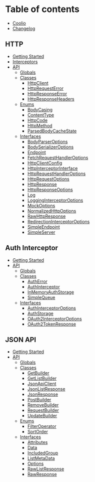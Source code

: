 # Table of contents

* [Coolio](README.md)
* [Changelog](../CHANGELOG.md)

## HTTP

* [Getting Started](http/getting-started.md)
* [Interceptors](http/interceptors.md)
* [API](http/api/README.md)
  * [Globals](http/api/globals.md)
  * [Classes]()
    * [HttpClient](http/api/classes/httpclient.md)
    * [HttpRequestError](http/api/classes/httprequesterror.md)
    * [HttpResponseError](http/api/classes/httpresponseerror.md)
    * [HttpResponseHeaders](http/api/classes/httpresponseheaders.md)
  * [Enums]()
    * [BodyCasing](http/api/enums/bodycasing.md)
    * [ContentType](http/api/enums/contenttype.md)
    * [HttpCode](http/api/enums/httpcode.md)
    * [HttpMethod](http/api/enums/httpmethod.md)
    * [ParsedBodyCacheState](http/api/enums/parsedbodycachestate.md)
  * [Interfaces]()
    * [BodyParserOptions](http/api/interfaces/bodyparseroptions.md)
    * [BodySerializerOptions](http/api/interfaces/bodyserializeroptions.md)
    * [Endpoint](http/api/interfaces/endpoint.md)
    * [FetchRequestHandlerOptions](http/api/interfaces/fetchrequesthandleroptions.md)
    * [HttpClientConfig](http/api/interfaces/httpclientconfig.md)
    * [HttpInterceptorInterface](http/api/interfaces/httpinterceptorinterface.md)
    * [HttpRequestHandlerOptions](http/api/interfaces/httprequesthandleroptions.md)
    * [HttpRequestOptions](http/api/interfaces/httprequestoptions.md)
    * [HttpResponse](http/api/interfaces/httpresponse.md)
    * [HttpResponseOptions](http/api/interfaces/httpresponseoptions.md)
    * [Log](http/api/interfaces/log.md)
    * [LoggingInterceptorOptions](http/api/interfaces/logginginterceptoroptions.md)
    * [MockOptions](http/api/interfaces/mockoptions.md)
    * [NormalizedHttpOptions](http/api/interfaces/normalizedhttpoptions.md)
    * [RawHttpResponse](http/api/interfaces/rawhttpresponse.md)
    * [RedirectionInterceptorOptions](http/api/interfaces/redirectioninterceptoroptions.md)
    * [SimpleEndpoint](http/api/interfaces/simpleendpoint.md)
    * [SimpleServer](http/api/interfaces/simpleserver.md)

## Auth Interceptor

* [Getting Started](auth-interceptor/getting-started.md)
* [API](auth-interceptor/api/README.md)
  * [Globals](auth-interceptor/api/globals.md)
  * [Classes]()
    * [AuthError](auth-interceptor/api/classes/autherror.md)
    * [AuthInterceptor](auth-interceptor/api/classes/authinterceptor.md)
    * [InMemoryAuthStorage](auth-interceptor/api/classes/inmemoryauthstorage.md)
    * [SimpleQueue](auth-interceptor/api/classes/simplequeue.md)
  * [Interfaces]()
    * [AuthInterceptorOptions](auth-interceptor/api/interfaces/authinterceptoroptions.md)
    * [AuthStorage](auth-interceptor/api/interfaces/authstorage.md)
    * [OAuth2InterceptorOptions](auth-interceptor/api/interfaces/oauth2interceptoroptions.md)
    * [OAuth2TokenResponse](auth-interceptor/api/interfaces/oauth2tokenresponse.md)

## JSON API

* [Getting Started](json-api/getting-started.md)
* [API](json-api/api/README.md)
  * [Globals](json-api/api/globals.md)
  * [Classes]()
    * [GetBuilder](json-api/api/classes/getbuilder.md)
    * [GetListBuilder](json-api/api/classes/getlistbuilder.md)
    * [JsonApiClient](json-api/api/classes/jsonapiclient.md)
    * [JsonListResponse](json-api/api/classes/jsonlistresponse.md)
    * [JsonResponse](json-api/api/classes/jsonresponse.md)
    * [PostBuilder](json-api/api/classes/postbuilder.md)
    * [RemoveBuilder](json-api/api/classes/removebuilder.md)
    * [RequestBuilder](json-api/api/classes/requestbuilder.md)
    * [UpdateBuilder](json-api/api/classes/updatebuilder.md)
  * [Enums]()
    * [FilterOperator](json-api/api/enums/filteroperator.md)
    * [SortOrder](json-api/api/enums/sortorder.md)
  * [Interfaces]()
    * [Attributes](json-api/api/interfaces/attributes.md)
    * [Data](json-api/api/interfaces/data.md)
    * [IncludedGroup](json-api/api/interfaces/includedgroup.md)
    * [ListMetaData](json-api/api/interfaces/listmetadata.md)
    * [Options](json-api/api/interfaces/options.md)
    * [RawListResponse](json-api/api/interfaces/rawlistresponse.md)
    * [RawResponse](json-api/api/interfaces/rawresponse.md)
